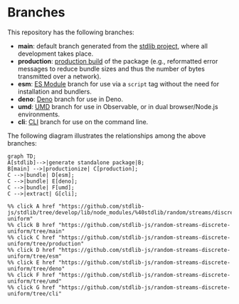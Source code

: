 <!--

@license Apache-2.0

Copyright (c) 2023 The Stdlib Authors.

Licensed under the Apache License, Version 2.0 (the "License");
you may not use this file except in compliance with the License.
You may obtain a copy of the License at

    http://www.apache.org/licenses/LICENSE-2.0

Unless required by applicable law or agreed to in writing, software
distributed under the License is distributed on an "AS IS" BASIS,
WITHOUT WARRANTIES OR CONDITIONS OF ANY KIND, either express or implied.
See the License for the specific language governing permissions and
limitations under the License.

-->

# Branches

This repository has the following branches:

-   **main**: default branch generated from the [stdlib project][stdlib-url], where all development takes place.
-   **production**: [production build][production-url] of the package (e.g., reformatted error messages to reduce bundle sizes and thus the number of bytes transmitted over a network).
-   **esm**: [ES Module][esm-url] branch for use via a `script` tag without the need for installation and bundlers.
-   **deno**: [Deno][deno-url] branch for use in Deno.
-   **umd**: [UMD][umd-url] branch for use in Observable, or in dual browser/Node.js environments.
-   **cli**: [CLI][cli-url] branch for use on the command line.

The following diagram illustrates the relationships among the above branches:

```mermaid
graph TD;
A[stdlib]-->|generate standalone package|B;
B[main] -->|productionize| C[production];
C -->|bundle| D[esm];
C -->|bundle| E[deno];
C -->|bundle| F[umd];
C -->|extract| G[cli];

%% click A href "https://github.com/stdlib-js/stdlib/tree/develop/lib/node_modules/%40stdlib/random/streams/discrete-uniform"
%% click B href "https://github.com/stdlib-js/random-streams-discrete-uniform/tree/main"
%% click C href "https://github.com/stdlib-js/random-streams-discrete-uniform/tree/production"
%% click D href "https://github.com/stdlib-js/random-streams-discrete-uniform/tree/esm"
%% click E href "https://github.com/stdlib-js/random-streams-discrete-uniform/tree/deno"
%% click F href "https://github.com/stdlib-js/random-streams-discrete-uniform/tree/umd"
%% click G href "https://github.com/stdlib-js/random-streams-discrete-uniform/tree/cli"
```

[stdlib-url]: https://github.com/stdlib-js/stdlib/tree/develop/lib/node_modules/%40stdlib/random/streams/discrete-uniform
[production-url]: https://github.com/stdlib-js/random-streams-discrete-uniform/tree/production
[deno-url]: https://github.com/stdlib-js/random-streams-discrete-uniform/tree/deno
[umd-url]: https://github.com/stdlib-js/random-streams-discrete-uniform/tree/umd
[esm-url]: https://github.com/stdlib-js/random-streams-discrete-uniform/tree/esm
[cli-url]: https://github.com/stdlib-js/random-streams-discrete-uniform/tree/cli